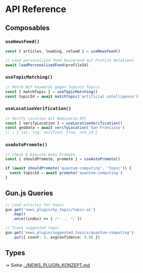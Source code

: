 # API Reference

## Composables

### `useNewsFeed()`

```typescript
const { articles, loading, reload } = useNewsFeed()

// Load personalized feed basierend auf Profile Relations
await loadPersonalizedFeed(profileId)
```

### `useTopicMatching()`

```typescript
// Match NLP keywords gegen TopLocs Topics
const { matchTopic } = useTopicMatching()
const topicId = await matchTopic('artificial intelligence')
```

### `useLocationVerification()`

```typescript
// Verify Location mit Nominatim API
const { verifyLocation } = useLocationVerification()
const geoData = await verifyLocation('San Francisco')
// → { lat, lng, verified: true, osm_id }
```

### `useAutoPromote()`

```typescript
// Check & Execute Auto-Promote
const { shouldPromote, promote } = useAutoPromote()

if (await shouldPromote('quantum-computing', 'topic')) {
  const topicId = await promote('quantum-computing')
}
```

## Gun.js Queries

```typescript
// Load articles for topic
gun.get('news_plugin/by_topic/topic-ai')
   .map()
   .once((index) => { /* ... */ })

// Track suggested topic
gun.get('news_plugin/suggested_topics/quantum-computing')
   .put({ count: 5, avgConfidence: 0.86 })
```

## Types

→ Siehe [../NEWS_PLUGIN_KONZEPT.md](../NEWS_PLUGIN_KONZEPT.md#-datenmodell-toplocs-integriert)
